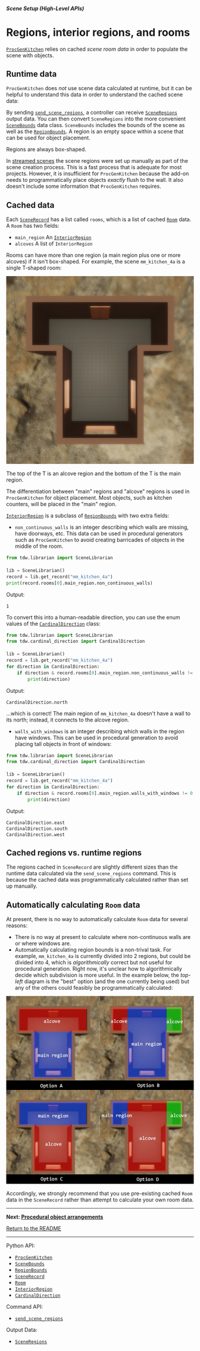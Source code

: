 ##### Scene Setup (High-Level APIs)

# Regions, interior regions, and rooms

[`ProcGenKitchen`](proc_gen_kitchen.md) relies on cached *scene room data* in order to populate the scene with objects.

## Runtime data

`ProcGenKitchen` does *not* use scene data calculated at runtime, but it can be helpful to understand this data in order to understand the cached scene data:

By sending [`send_scene_regions`](../../api/command_api.md#send_scene_regions), a controller can receive [`SceneRegions`](../../api/output_data.md#SceneRegions) output data. You can then convert `SceneRegions` into the more convenient [`SceneBounds`](../../python/scene_data/scene_bounds.md) data class. `SceneBounds` includes the bounds of the scene as well as the [`RegionBounds`](../../python/scene_data/region_bounds.md). A region is an empty space within a scene that can be used for object placement.

Regions are always box-shaped.

In [streamed scenes](../core_concepts/scenes.md) the scene regions were set up manually as part of the scene creation process. This is a fast process that is adequate for most projects. However, it is insufficient for `ProcGenKitchen` because the add-on needs to programmatically place objects *exactly* flush to the wall. It also doesn't include some information that `ProcGenKitchen` requires.

## Cached data

Each [`SceneRecord`](../../python/librarian/scene_librarian.md) has a list called `rooms`, which is a list of cached [`Room`](../../python/scene_data/room.md) data. A `Room` has two fields:

- `main_region` An [`InteriorRegion`](../../python/scene_data/interior_region.md) 
- `alcoves` A list of `InteriorRegion`

Rooms can have more than one region (a main region plus one or more alcoves) if it isn't box-shaped. For example, the scene `mm_kitchen_4a` is a single T-shaped room:

![](../core_concepts/images/scenes/mm_kitchen_4a.jpg)

The top of the T is an alcove region and the bottom of the T is the main region.

The differentiation between "main" regions and "alcove" regions is used in `ProcGenKitchen` for object placement. Most objects, such as kitchen counters, will be placed in the "main" region.

[`InteriorRegion`](../../python/scene_data/interior_region.md) is a subclass of [`RegionBounds`](../../python/scene_data/region_bounds.md) with two extra fields:

- `non_continuous_walls` is an integer describing which walls are missing, have doorways, etc. This data can be used in procedural generators such as `ProcGenKitchen` to avoid creating barricades of objects in the middle of the room.

```python
from tdw.librarian import SceneLibrarian

lib = SceneLibrarian()
record = lib.get_record("mm_kitchen_4a")
print(record.rooms[0].main_region.non_continuous_walls)
```

Output:

```
1
```

To convert this into a human-readable direction, you can use the enum values of the [`CardinalDirection`](../python/cardinal_direction.md) class:

```python
from tdw.librarian import SceneLibrarian
from tdw.cardinal_direction import CardinalDirection

lib = SceneLibrarian()
record = lib.get_record("mm_kitchen_4a")
for direction in CardinalDirection:
    if direction & record.rooms[0].main_region.non_continuous_walls != 0:
        print(direction)
```

Output:

```
CardinalDirection.north
```

...which is correct! The main region of `mm_kitchen_4a` doesn't have a wall to its north; instead, it connects to the alcove region.

- `walls_with_windows` is an integer describing which walls in the region have windows. This can be used in procedural generation to avoid placing tall objects in front of windows:

```python
from tdw.librarian import SceneLibrarian
from tdw.cardinal_direction import CardinalDirection

lib = SceneLibrarian()
record = lib.get_record("mm_kitchen_4a")
for direction in CardinalDirection:
    if direction & record.rooms[0].main_region.walls_with_windows != 0:
        print(direction)
```

Output:

```
CardinalDirection.east
CardinalDirection.south
CardinalDirection.west
```

## Cached regions vs. runtime regions

The regions cached in `SceneRecord` are slightly different sizes than the runtime data calculated via the `send_scene_regions` command. This is because the cached data was programmatically calculated rather than set up manually.

## Automatically calculating `Room` data

At present, there is no way to automatically calculate `Room` data for several reasons:

- There is no way at present to calculate where non-continuous walls are or where windows are.
- Automatically calculating region bounds is a non-trival task. For example, `mm_kitchen_4a` is currently divided into 2 regions, but could be divided into 4, which is *algorithmically* correct but not useful for procedural generation. Right now, it's unclear how to algorithmically decide which subdivision is more useful. In the example below, the *top-left* diagram is the "best" option (and the one currently being used) but any of the others could feasibly be programmatically calculated:

![](images/interior_regions.jpg)

Accordingly, we strongly recommend that you use pre-existing cached `Room` data in the `SceneRecord` rather than attempt to calculate your own room data.

***

**Next: [Procedural object arrangements](arrangements.md)**

[Return to the README](../../../README.md)

***

Python API:

- [`ProcGenKitchen`](../../python/add_ons/proc_gen_kitchen.md)
- [`SceneBounds`](../../python/scene_data/scene_bounds.md) 
- [`RegionBounds`](../../python/scene_data/region_bounds.md)
- [`SceneRecord`](../../python/librarian/scene_librarian.md) 
- [`Room`](../../python/scene_data/room.md)
- [`InteriorRegion`](../../python/scene_data/interior_region.md)
- [`CardinalDirection`](../python/cardinal_direction.md)

Command API:

- [`send_scene_regions`](../../api/command_api.md#send_scene_regions)

Output Data:

- [`SceneRegions`](../../api/output_data.md#SceneRegions) 